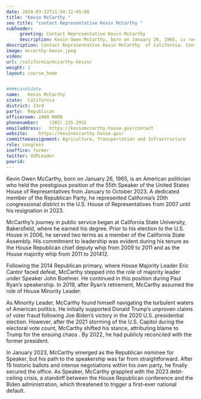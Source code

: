 ```yaml
---
date: 2024-03-22T11:54:12-05:00
title: "Kevin McCarthy "
seo_title: "contact Representative Kevin McCarthy "
subheader:
     greeting: Contact Representative Kevin McCarthy  
     description: Kevin Owen McCarthy, born on January 26, 1965, is recognized as an American politician. He held the position of the 55th Speaker of the United States House of Representatives, serving from January until October of 2023.
description: Contact Representative Kevin McCarthy  of California. Contact information for Kevin McCarthy  includes email address, phone number, and mailing address.
image: mccarthy-kevin.jpeg
video: 
url: /california/mccarthy-kevin/
weight: 1
layout: course_home


####candidate
name:	Kevin McCarthy 
state:	California
district: 23rd
party:	Republican
officeroom:	2468 RHOB
phonenumber:	(202) 225-2915
emailaddress:	https://kevinmccarthy.house.gov/contact
website:	https://kevinmccarthy.house.gov/
committeeassignment: Agriculture, Transportation and Infrastructure
role: congress
inoffice: former
twitter: GOPLeader
powrid: 
---
```


Kevin Owen McCarthy, born on January 26, 1965, is an American politician who held the prestigious position of the 55th Speaker of the United States House of Representatives from January to October 2023. A dedicated member of the Republican Party, he represented California’s 20th congressional district in the U.S. House of Representatives from 2007 until his resignation in 2023.

McCarthy’s journey in public service began at California State University, Bakersfield, where he earned his degree. Prior to his election to the U.S. House in 2006, he served two terms as a member of the California State Assembly. His commitment to leadership was evident during his tenure as the House Republican chief deputy whip from 2009 to 2011 and as the House majority whip from 2011 to 201412.

Following the 2014 Republican primary, where House Majority Leader Eric Cantor faced defeat, McCarthy stepped into the role of majority leader under Speaker John Boehner. He continued in this position during Paul Ryan’s speakership. In 2019, after Ryan’s retirement, McCarthy assumed the role of House Minority Leader.

As Minority Leader, McCarthy found himself navigating the turbulent waters of American politics. He initially supported Donald Trump’s unproven claims of voter fraud following Joe Biden’s victory in the 2020 U.S. presidential election. However, after the 2021 storming of the U.S. Capitol during the electoral vote count, McCarthy shifted his stance, attributing blame to Trump for the ensuing chaos . By 2022, he had publicly reconciled with the former president.

In January 2023, McCarthy emerged as the Republican nominee for Speaker, but his path to the speakership was far from straightforward. After 15 historic ballots and intense negotiations within his own party, he finally secured the office. As Speaker, McCarthy grappled with the 2023 debt-ceiling crisis, a standoff between the House Republican conference and the Biden administration, which threatened to trigger a first-ever national default.